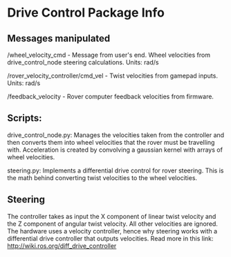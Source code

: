 # Drive Control Package Info

## Messages manipulated
/wheel_velocity_cmd - Message from user's end. Wheel velocities from drive_control_node steering calculations. Units: rad/s

/rover_velocity_controller/cmd_vel - Twist velocities from gamepad inputs. Units: rad/s

/feedback_velocity - Rover computer feedback velocities from firmware.

## Scripts:
drive_control_node.py: Manages the velocities taken from the controller and then converts them into wheel velocities that the rover must be travelling with. Acceleration is created by convolving a gaussian kernel with arrays of wheel velocities.

steering.py: Implements a differential drive control for rover steering. This is the math behind converting twist velocities to the wheel
velocities.

## Steering
The controller takes as input the X component of linear twist velocity and the Z component of angular twist velocity.
All other velocities are ignored.
The hardware uses a velocity controller, hence why steering works with a differential drive controller that outputs velocities.
Read more in this link: http://wiki.ros.org/diff_drive_controller
